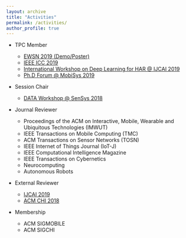 ```yaml
---
layout: archive
title: "Activities"
permalink: /activities/
author_profile: true
---
```


- TPC Member
   - [EWSN 2019 (Demo/Poster)](http://ewsn2019.thss.tsinghua.edu.cn/)
   - [IEEE ICC 2019](https://icc2019.ieee-icc.org/)
   - [International Workshop on Deep Learning for HAR @ IJCAI 2019](https://sites.google.com/site/zhangleuestc/deep-learning-for-human-activity-recognition)
   - [Ph.D Forum @ MobiSys 2019](http://soar.group/mobisys19risingstarsforum/#)

- Session Chair
	- [DATA Workshop @ SenSys 2018](https://workshopdata.github.io/DATA2018/)

- Journal Reviewer
	- Proceedings of the ACM on Interactive, Mobile, Wearable and Ubiquitous Technologies (IMWUT)
	- IEEE Transactions on Mobile Computing (TMC)
	- ACM Transactions on Sensor Networks (TOSN)
	- IEEE Internet of Things Journal (IoT-J)
	- IEEE Computational Intelligence Magazine
	- IEEE Transactions on Cybernetics
	- Neurocomputing
	- Autonomous Robots

- External Reviewer
	- [IJCAI 2019](https://ijcai19.org/)
	- [ACM CHI 2018](https://chi2018.acm.org/)

- Membership
	- ACM SIGMOBILE
	- ACM SIGCHI